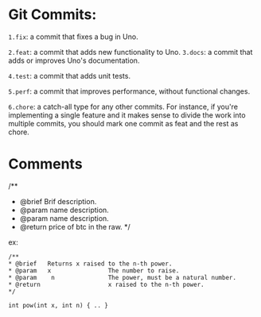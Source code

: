 # Git Commits:

`1.fix`: a commit that fixes a bug in Uno.

`2.feat`: a commit that adds new functionality to Uno.
`3.docs`: a commit that adds or improves Uno's documentation.

`4.test`: a commit that adds unit tests.

`5.perf`: a commit that improves performance, without functional changes.

`6.chore`: a catch-all type for any other commits. For instance, if you're implementing a single feature and it makes sense to divide the work into multiple commits, you should mark one commit as feat and the rest as chore.


# Comments 
/**
 * @brief   Brif description.
 * @param   name     		description.
 * @param	name			description.
 * @return					price of btc in the raw.
 */

 ex:

    /**
    * @brief   Returns x raised to the n-th power.
    * @param   x     		    The number to raise.
    * @param	n			    The power, must be a natural number.
    * @return					x raised to the n-th power.
    */

    int pow(int x, int n) { .. }